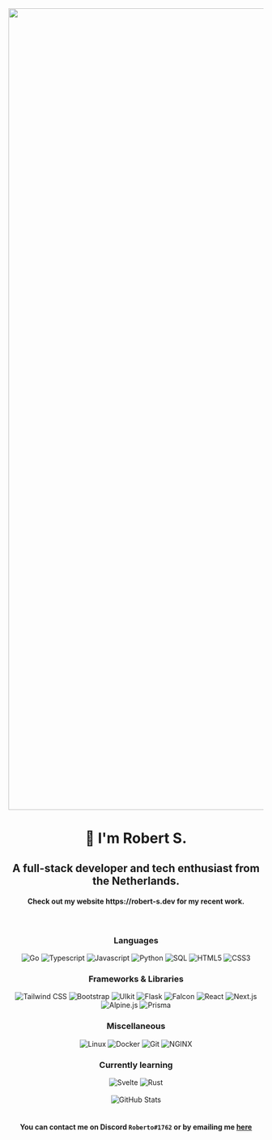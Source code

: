 <div align="center">
  <img width="1584" alt="banner" src="https://user-images.githubusercontent.com/42699143/222123078-de7f8bd8-5a9f-4950-b880-1a4aa700bf77.png">
  <h1 style="font-weight: bold;">👋 I'm Robert S.</h1>
  <h2>A full-stack developer and tech enthusiast from the Netherlands.</h2>
  <h4>Check out my website https://robert-s.dev for my recent work.</h4>
  <br/>
  <h3>Languages</h3>
  <div>
    <img alt="Go" src="https://img.shields.io/badge/-Go-18181b?style=for-the-badge&logo=go&logoColor=F43F5E">
    <img alt="Typescript" src="https://img.shields.io/badge/-Typescript-18181b?style=for-the-badge&logo=typescript&logoColor=F43F5E">
    <img alt="Javascript" src="https://img.shields.io/badge/-Javascript-18181b?style=for-the-badge&logo=javascript&logoColor=F43F5E">
    <img alt="Python" src="https://img.shields.io/badge/-Python-18181b?style=for-the-badge&logo=python&logoColor=F43F5E">
    <img alt="SQL" src="https://img.shields.io/badge/-SQL-18181b?style=for-the-badge&logo=postgresql&logoColor=F43F5E">
    <img alt="HTML5" src="https://img.shields.io/badge/-HTML5-18181b?style=for-the-badge&logo=html5&logoColor=F43F5E">
    <img alt="CSS3" src="https://img.shields.io/badge/-CSS3-18181b?style=for-the-badge&logo=css3&logoColor=F43F5E">
  </div>

  <h3>Frameworks & Libraries</h3>
  <div>
    <img alt="Tailwind CSS" src="https://img.shields.io/badge/-Tailwind CSS-18181b?style=for-the-badge&logo=tailwindcss&logoColor=F43F5E">
    <img alt="Bootstrap" src="https://img.shields.io/badge/-Bootstrap-18181b?style=for-the-badge&logo=bootstrap&logoColor=F43F5E">
    <img alt="UIkit" src="https://img.shields.io/badge/-UIkit-18181b?style=for-the-badge&logo=uikit&logoColor=F43F5E">
    <img alt="Flask" src="https://img.shields.io/badge/-Flask-18181b?style=for-the-badge&logo=flask&logoColor=F43F5E">
    <img alt="Falcon" src="https://img.shields.io/badge/-Falcon-18181b?style=for-the-badge&logo=falcon&logoColor=F43F5E">
    <img alt="React" src="https://img.shields.io/badge/-React-18181b?style=for-the-badge&logo=react&logoColor=F43F5E">
    <img alt="Next.js" src="https://img.shields.io/badge/-Next.js-18181b?style=for-the-badge&logo=next.js&logoColor=F43F5E">
    <img alt="Alpine.js" src="https://img.shields.io/badge/-Alpine.js-18181b?style=for-the-badge&logo=alpine.js&logoColor=F43F5E">
    <img alt="Prisma" src="https://img.shields.io/badge/-Prisma-18181b?style=for-the-badge&logo=prisma&logoColor=F43F5E">
  </div>
  <h3>Miscellaneous</h3>
  <div>
    <img alt="Linux" src="https://img.shields.io/badge/-Linux-18181b?style=for-the-badge&logo=linux&logoColor=F43F5E">
    <img alt="Docker" src="https://img.shields.io/badge/-Docker-18181b?style=for-the-badge&logo=docker&logoColor=F43F5E">
    <img alt="Git" src="https://img.shields.io/badge/-Git-18181b?style=for-the-badge&logo=git&logoColor=F43F5E">
    <img alt="NGINX" src="https://img.shields.io/badge/-NGINX-18181b?style=for-the-badge&logo=nginx&logoColor=F43F5E">
  </div>

  <h3>Currently learning</h3>
  <div>
    <img alt="Svelte" src="https://img.shields.io/badge/-Svelte-18181b?style=for-the-badge&logo=svelte&logoColor=F43F5E">
    <img alt="Rust" src="https://img.shields.io/badge/-Rust-18181b?style=for-the-badge&logo=rust&logoColor=F43F5E">
  </div>
  <br/>
  <div>
    <img alt="GitHub Stats" src="https://github-readme-stats.vercel.app/api?username=wallvon&count_private=true&show_icons=true&title_color=F43F5E&text_color=ffffff&icon_color=F43F5E&bg_color=18181b">
  </div>
  <br/>
  <h4>You can contact me on Discord <code>Roberto#1762</code> or by emailing me <a href="mailto:hello@robert-s.dev">here</a></h4>
</div>
